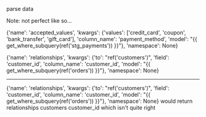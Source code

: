 parse data

Note: not perfect like so...

{'name': 'accepted_values', 'kwargs': {'values': ['credit_card', 'coupon', 'bank_transfer', 'gift_card'], 'column_name': 'payment_method', 'model': "{{ get_where_subquery(ref('stg_payments')) }}"}, 'namespace': None}

{'name': 'relationships', 'kwargs': {'to': "ref('customers')", 'field': 'customer_id', 'column_name': 'customer_id', 'model': "{{ get_where_subquery(ref('orders')) }}"}, 'namespace': None}

 -----

  {'name': 'relationships', 'kwargs': {'to': "ref('customers')", 'field': 'customer_id', 'column_name': 'customer_id', 'model': "{{ get_where_subquery(ref('orders')) }}"}, 'namespace': None}
 would return relationships	customers	customer_id which isn't quite right
